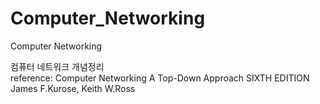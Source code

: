 # Computer_Networking
Computer Networking

컴퓨터 네트워크 개념정리  
reference: Computer Networking A Top-Down Approach SIXTH EDITION  
James F.Kurose, Keith W.Ross  
